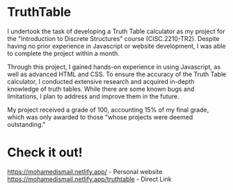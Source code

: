 
# TruthTable

I undertook the task of developing a Truth Table calculator as my project for the "Introduction to Discrete Structures" course (CISC.2210-TR2). Despite having no prior experience in Javascript or website development, I was able to complete the project within a month.

Through this project, I gained hands-on experience in using Javascript, as well as advanced HTML and CSS. To ensure the accuracy of the Truth Table calculator, I conducted extensive research and acquired in-depth knowledge of truth tables. While there are some known bugs and limitations, I plan to address and improve them in the future.

My project received a grade of 100, accounting 15% of my final grade, which was only awarded to those "whose projects were deemed outstanding."

# Check it out!
https://mohamedismail.netlify.app/ - Personal website
https://mohamedismail.netlify.app/truthtable - Direct Link